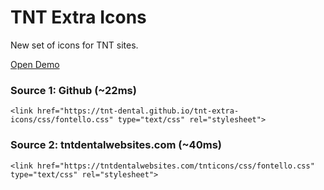 # TNT Extra Icons

New set of icons for TNT sites.

[Open Demo](https://tnt-dental.github.io/tnt-extra-icons/demo.html "View Demo")

### Source 1: Github (~22ms)

    <link href="https://tnt-dental.github.io/tnt-extra-icons/css/fontello.css" type="text/css" rel="stylesheet">

### Source 2: tntdentalwebsites.com (~40ms)

    <link href="https://tntdentalwebsites.com/tnticons/css/fontello.css" type="text/css" rel="stylesheet">
